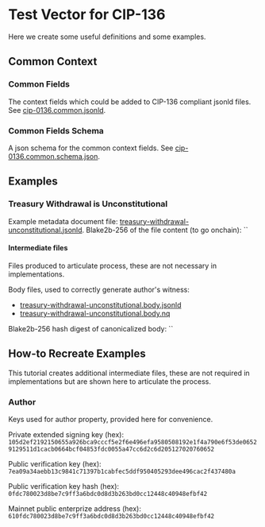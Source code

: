 # Test Vector for CIP-136

Here we create some useful definitions and some examples.

## Common Context

### Common Fields

The context fields which could be added to CIP-136 compliant jsonld files.
See [cip-0136.common.jsonld](./cip-0136.common.jsonld).

### Common Fields Schema

A json schema for the common context fields.
See [cip-0136.common.schema.json](./cip-0136.common.schema.json).

## Examples

### Treasury Withdrawal is Unconstitutional

Example metadata document file: [treasury-withdrawal-unconstitutional.jsonld](./examples/treasury-withdrawal-unconstitutional.jsonld).
Blake2b-256 of the file content (to go onchain): ``

#### Intermediate files

Files produced to articulate process, these are not necessary in implementations.

Body files, used to correctly generate author's witness:
- [treasury-withdrawal-unconstitutional.body.jsonld](./examples/treasury-withdrawal-unconstitutional.body.jsonld)
- [treasury-withdrawal-unconstitutional.body.nq](./examples/treasury-withdrawal-unconstitutional.body.nq)

Blake2b-256 hash digest of canonicalized body: ``

## How-to Recreate Examples

This tutorial creates additional intermediate files, these are not required in implementations but are shown here to articulate the process.

### Author

Keys used for author property, provided here for convenience.

Private extended signing key (hex): `105d2ef2192150655a926bca9cccf5e2f6e496efa9580508192e1f4a790e6f53de06529129511d1cacb0664bcf04853fdc0055a47cc6d2c6d205127020760652`

Public verification key (hex):
`7ea09a34aebb13c9841c71397b1cabfec5ddf950405293dee496cac2f437480a`

Public verification key hash (hex): `0fdc780023d8be7c9ff3a6bdc0d8d3b263bd0cc12448c40948efbf42`

Mainnet public enterprize address (hex): `610fdc780023d8be7c9ff3a6bdc0d8d3b263bd0cc12448c40948efbf42`

